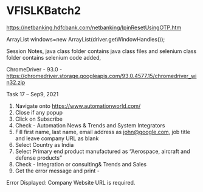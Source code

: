 # VFISLKBatch2


https://netbanking.hdfcbank.com/netbanking/IpinResetUsingOTP.htm



ArrayList<String> windows=new ArrayList<String>(driver.getWindowHandles());


Session Notes, java class folder contains java class files and selenium class folder contains selenium code added,

ChromeDriver - 93.0 - https://chromedriver.storage.googleapis.com/93.0.4577.15/chromedriver_win32.zip
  
  
  
  

Task 17 – Sep9, 2021

1.	Navigate onto https://www.automationworld.com/
2.	Close if any popup
3.	Click on Subscribe
4.	Check - Automation News & Trends and System Integrators
5.	Fill first name, last name, email address as john@google.com,  job title and leave company URL as blank
6.	Select Country as  India  
7.	Select Primary end product manufactured as “Aerospace, aircraft and defense products”
8.	Check - Integration or consulting& Trends and Sales
9.	Get the error message and print - 

Error Displayed: Company Website URL is required.












